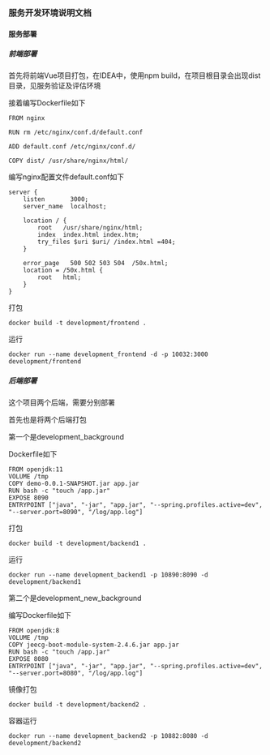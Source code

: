 ### 服务开发环境说明文档

#### 服务部署

##### 前端部署

首先将前端Vue项目打包，在IDEA中，使用npm build，在项目根目录会出现dist目录，见服务验证及评估环境

接着编写Dockerfile如下

```
FROM nginx

RUN rm /etc/nginx/conf.d/default.conf

ADD default.conf /etc/nginx/conf.d/

COPY dist/ /usr/share/nginx/html/
```

编写nginx配置文件default.conf如下

```
server {
    listen       3000;
    server_name  localhost; 

    location / {
        root   /usr/share/nginx/html;
        index  index.html index.htm;
        try_files $uri $uri/ /index.html =404;
    }

    error_page   500 502 503 504  /50x.html;
    location = /50x.html {
        root   html;
    }
}
```

打包

```
docker build -t development/frontend .
```

运行

```
docker run --name development_frontend -d -p 10032:3000 development/frontend
```

##### 后端部署

这个项目两个后端，需要分别部署

首先也是将两个后端打包

第一个是development_background

Dockerfile如下

```
FROM openjdk:11
VOLUME /tmp
COPY demo-0.0.1-SNAPSHOT.jar app.jar
RUN bash -c "touch /app.jar"
EXPOSE 8090
ENTRYPOINT ["java", "-jar", "app.jar", "--spring.profiles.active=dev", "--server.port=8090", "/log/app.log"]
```

打包

```
docker build -t development/backend1 .
```

运行

```
docker run --name development_backend1 -p 10890:8090 -d development/backend1
```

第二个是development_new_background

编写Dockerfile如下

```
FROM openjdk:8
VOLUME /tmp
COPY jeecg-boot-module-system-2.4.6.jar app.jar
RUN bash -c "touch /app.jar"
EXPOSE 8080
ENTRYPOINT ["java", "-jar", "app.jar", "--spring.profiles.active=dev", "--server.port=8080", "/log/app.log"]
```

镜像打包

```
docker build -t development/backend2 .
```

容器运行

```
docker run --name development_backend2 -p 10882:8080 -d development/backend2
```

